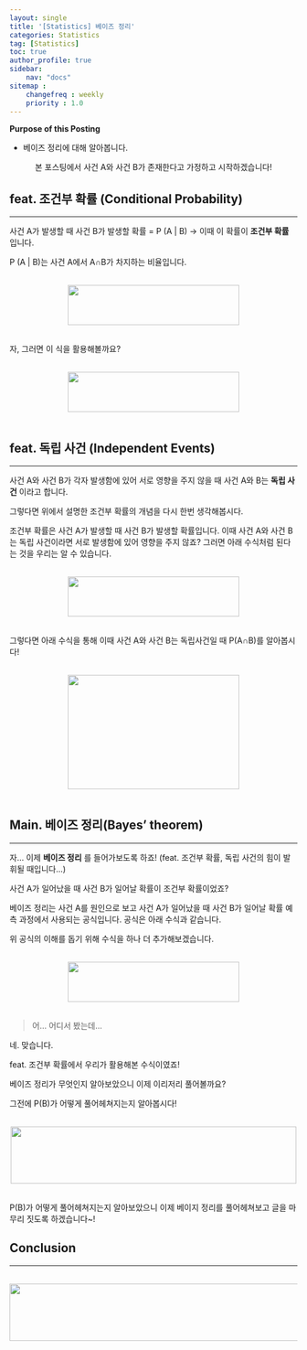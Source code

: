 ```yaml
---
layout: single
title: '[Statistics] 베이즈 정리'
categories: Statistics
tag: [Statistics]
toc: true
author_profile: true
sidebar:
    nav: "docs"
sitemap :
    changefreq : weekly
    priority : 1.0
---
```


**Purpose of this Posting**
- 베이즈 정리에 대해 알아봅니다.


<center> 본 포스팅에서 사건 A와 사건 B가 존재한다고 가정하고 시작하겠습니다! </center>






## **feat. 조건부 확률 (Conditional Probability)**
---



사건 A가 발생할 때 사건 B가 발생할 확률 = P (A \| B) -> 이때 이 확률이 __조건부 확률__ 입니다.



P (A \| B)는 사건 A에서 A∩B가 차지하는 비율입니다. 


<br>

<center><img src="https://user-images.githubusercontent.com/97859215/206615885-4fe70745-9ca6-4331-8878-cc4808c0e947.png" width="300" height="70"></center>

<br>



자, 그러면 이 식을 활용해볼까요?


<br>

<center><img src="https://user-images.githubusercontent.com/97859215/206615959-9e527c68-331d-430c-96b8-fac2857d6585.png" width="300" height="70"></center>

<br>

 





## **feat. 독립 사건 (Independent Events)**
---


사건 A와 사건 B가 각자 발생함에 있어 서로 영향을 주지 않을 때 사건 A와 B는 __독립 사건__ 이라고 합니다. 



그렇다면 위에서 설명한 조건부 확률의 개념을 다시 한번 생각해봅시다.



조건부 확률은 사건 A가 발생할 때 사건 B가 발생할 확률입니다. 이때 사건 A와 사건 B는 독립 사건이라면 서로 발생함에 있어 영향을 주지 않죠? 그러면 아래 수식처럼 된다는 것을 우리는 알 수 있습니다.


<br>

<center><img src="https://user-images.githubusercontent.com/97859215/206616063-80d7dff0-d92d-46f2-8a3e-b6bb3867b7d7.png" width="300" height="70"></center>

<br>



그렇다면 아래 수식을 통해 이때 사건 A와 사건 B는 독립사건일 때 P(A∩B)를 알아봅시다!




<br>

<center><img src="https://user-images.githubusercontent.com/97859215/206616107-9c29adf5-90bb-41a2-9722-a48dc340002c.png" width="300" height="200"></center>

<br>




## **Main. 베이즈 정리(Bayes’ theorem)**

---


자... 이제 __베이즈 정리__ 를 들어가보도록 하죠! (feat. 조건부 확률, 독립 사건의 힘이 발휘될 때입니다...)



사건 A가 일어났을 때 사건 B가 일어날 확률이 조건부 확률이었죠?



베이즈 정리는 사건 A를 원인으로 보고 사건 A가 일어났을 때 사건 B가 일어날 확률 예측 과정에서 사용되는 공식입니다. 공식은 아래 수식과 같습니다.






위 공식의 이해를 돕기 위해 수식을 하나 더 추가해보겠습니다.



<br>

<center><img src="https://user-images.githubusercontent.com/97859215/206616211-50314992-bb7b-467e-bf67-bdb3bce23264.png" width="300" height="70"></center>

<br>





> 어... 어디서 봤는데...

네. 맞습니다.

feat. 조건부 확률에서 우리가 활용해본 수식이였죠!



베이즈 정리가 무엇인지 알아보았으니 이제 이리저리 풀어볼까요?



그전에 P(B)가 어떻게 풀어헤쳐지는지 알아봅시다!



<br>

<center><img src="https://user-images.githubusercontent.com/97859215/206616298-4bcdfbab-693c-4bd2-bf34-3edcdc21a73c.png" width="500" height="100"></center>

<br>


P(B)가 어떻게 풀어헤쳐지는지 알아보았으니 이제 베이지 정리를 풀어헤쳐보고 글을 마무리 짓도록 하겠습니다~!

## **Conclusion**
---


<br>

<center><img src="https://user-images.githubusercontent.com/97859215/206616366-0f855b8f-08e3-4b80-80a0-0425f68a2165.png" width="600" height="100"></center>

<br>






